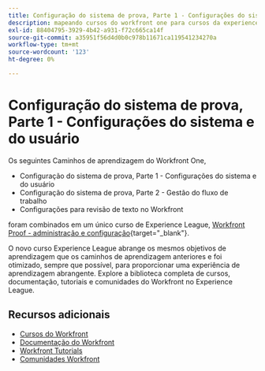 ```yaml
---
title: Configuração do sistema de prova, Parte 1 - Configurações do sistema e do usuário
description: mapeando cursos do workfront one para cursos da experience league
exl-id: 88404795-3929-4b42-a931-f72c665ca14f
source-git-commit: a35951f56d4d0b0c978b11671ca119541234270a
workflow-type: tm+mt
source-wordcount: '123'
ht-degree: 0%

---
```


# Configuração do sistema de prova, Parte 1 - Configurações do sistema e do usuário

Os seguintes Caminhos de aprendizagem do Workfront One,

* Configuração do sistema de prova, Parte 1 - Configurações do sistema e do usuário
* Configuração do sistema de prova, Parte 2 - Gestão do fluxo de trabalho
* Configurações para revisão de texto no Workfront

foram combinados em um único curso de Experience League, [Workfront Proof - administração e configuração](https://experienceleague.adobe.com/?recommended=Workfront-A-1-2022.3.proof){target="_blank"}.

O novo curso Experience League abrange os mesmos objetivos de aprendizagem que os caminhos de aprendizagem anteriores e foi otimizado, sempre que possível, para proporcionar uma experiência de aprendizagem abrangente.  Explore a biblioteca completa de cursos, documentação, tutoriais e comunidades do Workfront no Experience League.

## Recursos adicionais

* [Cursos do Workfront](https://experienceleague.adobe.com/?lang=en&amp;Solution=Workfront#courses)
* [Documentação do Workfront](https://experienceleague.adobe.com/docs/workfront.html)
* [Workfront Tutorials](https://experienceleague.adobe.com/docs/workfront-learn/tutorials-workfront/home.html)
* [Comunidades Workfront](https://experienceleaguecommunities.adobe.com/t5/workfront/ct-p/workfront)
